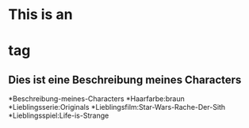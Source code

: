 # This is an <h1> tag

## Dies ist eine Beschreibung meines Characters

*Beschreibung-meines-Characters
 *Haarfarbe:braun
 *Lieblingsserie:Originals
 *Lieblingsfilm:Star-Wars-Rache-Der-Sith
 *Lieblingsspiel:Life-is-Strange